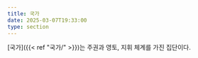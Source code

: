 ```yaml
---
title: 국가
date: 2025-03-07T19:33:00
type: section
---
```

[국가]({{< ref "국가/" >}})는 주권과 영토, 지휘 체계를 가진 집단이다.